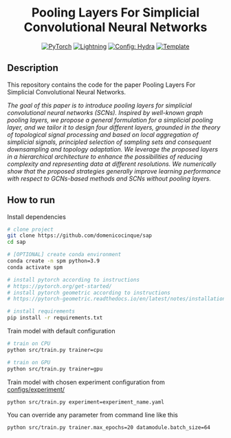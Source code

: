 <div align="center">

# Pooling Layers For Simplicial Convolutional Neural Networks

<a href="https://pytorch.org/get-started/locally/"><img alt="PyTorch" src="https://img.shields.io/badge/PyTorch-ee4c2c?logo=pytorch&logoColor=white"></a>
<a href="https://pytorchlightning.ai/"><img alt="Lightning" src="https://img.shields.io/badge/-Lightning-792ee5?logo=pytorchlightning&logoColor=white"></a>
<a href="https://hydra.cc/"><img alt="Config: Hydra" src="https://img.shields.io/badge/Config-Hydra-89b8cd"></a>
<a href="https://github.com/ashleve/lightning-hydra-template"><img alt="Template" src="https://img.shields.io/badge/-Lightning--Hydra--Template-017F2F?style=flat&logo=github&labelColor=gray"></a><br>
 <!---
[![Paper](http://img.shields.io/badge/paper-arxiv.1001.2234-B31B1B.svg)](https://www.nature.com/articles/nature14539)
[![Conference](http://img.shields.io/badge/AnyConference-year-4b44ce.svg)](https://papers.nips.cc/paper/2020)
-->
    
</div>

## Description

This repository contains the code for the paper Pooling Layers For Simplicial Convolutional Neural Networks.

_The goal of this paper is to introduce pooling layers for simplicial convolutional neural networks (SCNs). Inspired by well-known graph pooling layers, we propose a general formulation for a simplicial pooling layer, and we tailor it to design four different layers, grounded in the theory of topological signal processing and based on local aggregation of simplicial signals, principled selection of sampling sets and consequent downsampling and topology adaptation. We leverage the proposed layers in a hierarchical architecture to enhance the possibilities of reducing complexity and representing data at different resolutions. We numerically show that the proposed strategies generally improve learning performance with respect to GCNs-based methods and SCNs without pooling layers._

## How to run

Install dependencies

```bash
# clone project
git clone https://github.com/domenicocinque/sap
cd sap

# [OPTIONAL] create conda environment
conda create -n spm python=3.9
conda activate spm

# install pytorch according to instructions
# https://pytorch.org/get-started/
# install pytorch geometric according to instructions
# https://pytorch-geometric.readthedocs.io/en/latest/notes/installation.html

# install requirements
pip install -r requirements.txt
```

Train model with default configuration

```bash
# train on CPU
python src/train.py trainer=cpu

# train on GPU
python src/train.py trainer=gpu
```

Train model with chosen experiment configuration from [configs/experiment/](configs/experiment/)

```bash
python src/train.py experiment=experiment_name.yaml
```

You can override any parameter from command line like this

```bash
python src/train.py trainer.max_epochs=20 datamodule.batch_size=64
```
